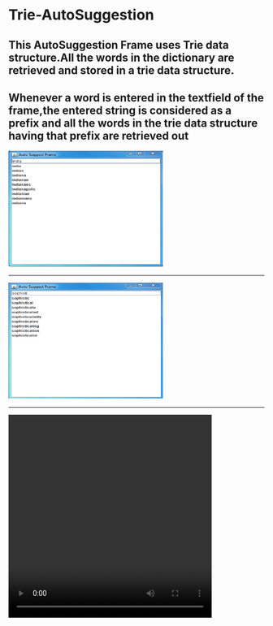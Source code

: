 # Trie-AutoSuggestion
<html>
<body>
<h2>This AutoSuggestion Frame uses Trie data structure.All the words in the dictionary are retrieved and stored in a trie data structure.</h2>
<h2>Whenever a word is entered in the textfield of the frame,the entered string is considered as a prefix and all the words in the trie data structure having that prefix are retrieved out</h2>
<img src="images/img1.PNG" alt="view" style="width:304px;height:228px;">
<hr>
<img src="images/img2.PNG" alt="view" style="width:304px;height:228px;">
<hr>
<video width="400" height="400" controls="false" autoplay="autoplay">
<source src="Trie-AutoSuggestion/images/gv.mp4" type="video/mp4">
</video> 
</body>
</html>
